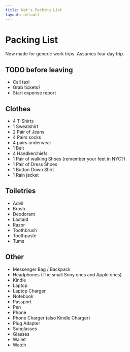 ```yaml
---
title: Nat's Packing List
layout: default
---
```


# Packing List

Now made for generic work trips. Assumes four day trip.

## TODO before leaving
 
  * Call taxi
  * Grab tickets?
  * Start expense report

## Clothes

 * 4 T-Shirts
 * 1 Sweatshirt
 * 2 Pair of Jeans
 * 4 Pairs socks
 * 4 pairs underwear
 * 1 Belt
 * 4 Handkerchiefs
 * 1 Pair of walking Shoes (remember your feet in NYC?)
 * 1 Pair of Dress Shoes
 * 1 Button Down Shirt
 * 1 Rain jacket

## Toiletries

 * Advil
 * Brush
 * Deodorant
 * Lactaid
 * Razor
 * Toothbrush
 * Toothpaste
 * Tums

## Other

 * Messenger Bag / Backpack
 * Headphones (The small Sony ones and Apple ones)
 * Kindle
 * Laptop
 * Laptop Charger
 * Notebook
 * Passport
 * Pen
 * Phone
 * Phone Charger (also Kindle Charger)
 * Plug Adapter
 * Sunglasses
 * Glasses
 * Wallet
 * Watch

